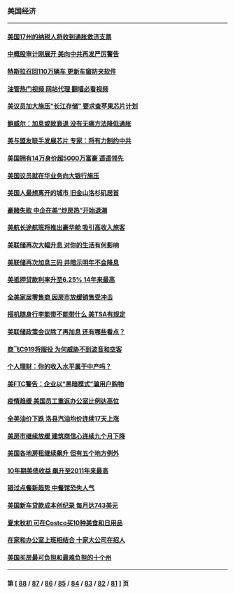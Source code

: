 ### 美国经济
---
#### [美国17州的纳税人将收到通胀救济支票](../../pages/ncid1078158/n13830953.md?09231245) 
#### [中概股审计刚展开 美向中共再发严厉警告](../../pages/ncid1078158/n13830807.md?09231245) 
#### [特斯拉召回110万辆车 更新车窗防夹软件](../../pages/ncid1078158/n13830697.md?09231245) 
#### [油管热门视频 网站代理 翻墙必看视频](http://209.222.30.114:81/youtube.html?09231245)
#### [美议员加大施压“长江存储” 要求查苹果芯片计划](../../pages/ncid1078158/n13830569.md?09231245) 
#### [鲍威尔：加息或致衰退 没有无痛方法降低通胀](../../pages/ncid1078158/n13830565.md?09231245) 
#### [美与盟友联手发展芯片 专家：将有力制约中共](../../pages/ncid1078158/n13830450.md?09231245) 
#### [美国拥有14万身价超5000万富豪 遥遥领先](../../pages/ncid1078158/n13830515.md?09231245) 
#### [美国议员就在华业务向大银行施压](../../pages/ncid1078158/n13830452.md?09231245) 
#### [美国人最想离开的城市 旧金山洛杉矶居首](../../pages/ncid1078158/n13830091.md?09231245) 
#### [豪赌失败 中企在美“炒房热”开始退潮](../../pages/ncid1078158/n13829886.md?09231245) 
#### [美航长途航班将推出豪华舱 吸引高收入旅客](../../pages/ncid1078158/n13829885.md?09231245) 
#### [美联储再次大幅升息 对你的生活有何影响](../../pages/ncid1078158/n13829901.md?09231245) 
#### [美联储再次加息三码 并暗示明年不会降息](../../pages/ncid1078158/n13829849.md?09231245) 
#### [美抵押贷款利率升至6.25% 14年来最高](../../pages/ncid1078158/n13829753.md?09231245) 
#### [全美家居零售商 因房市放缓销售受冲击](../../pages/ncid1078158/n13829392.md?09231245) 
#### [搭机随身行李能带不能带什么 美TSA有规定](../../pages/ncid1078158/n13829221.md?09231245) 
#### [美联储政策会议除了再加息 还有哪些看点？](../../pages/ncid1078158/n13829225.md?09231245) 
#### [商飞C919将服役 为何威胁不到波音和空客](../../pages/ncid1078158/n13829235.md?09231245) 
#### [个人理财：你的收入水平属于中产吗？](../../pages/ncid1078158/n13828955.md?09231245) 
#### [美FTC警告：企业以“黑暗模式”骗用户购物](../../pages/ncid1078158/n13828597.md?09231245) 
#### [疫情趋缓 美国员工重返办公室比例达高位](../../pages/ncid1078158/n13828548.md?09231245) 
#### [全美油价下跌 洛县汽油均价连续17天上涨](../../pages/ncid1078158/n13828585.md?09231245) 
#### [美房市继续放缓 建筑商信心连续九个月下降](../../pages/ncid1078158/n13828456.md?09231245) 
#### [美国各地房租继续飙升 但有五个地方例外](../../pages/ncid1078158/n13828487.md?09231245) 
#### [10年期美债收益 飙升至2011年来最高](../../pages/ncid1078158/n13828540.md?09231245) 
#### [错过点餐新趋势 中餐馆恐失人气](../../pages/ncid1078158/n13828552.md?09231245) 
#### [美国新车贷款成本创纪录 每月达743美元](../../pages/ncid1078158/n13827951.md?09231245) 
#### [夏末秋初 可在Costco买10种美食和日用品](../../pages/ncid1078158/n13822910.md?09231245) 
#### [在家和办公室上班相结合 十家大公司在招人](../../pages/ncid1078158/n13826252.md?09231245) 
#### [美国买房最可负担和最难负担的十个州](../../pages/ncid1078158/n13826858.md?09231245) 

---
#### 第 [ [88](./88.md?09231245) / [87](./87.md?09231245) / [86](./86.md?09231245) / [85](./85.md?09231245) / [84](./84.md?09231245) / [83](./83.md?09231245) / [82](./82.md?09231245) / [81](./81.md?09231245) ] 页
